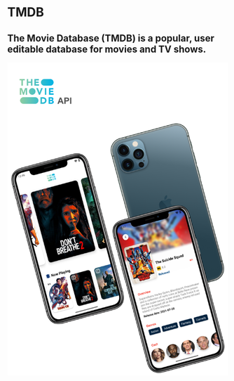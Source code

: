 # TMDB

## The Movie Database (TMDB) is a popular, user editable database for movies and TV shows.

<img src="https://github.com/Kaustav1999paul/TMDB/blob/master/TMDB_api.png"/>
